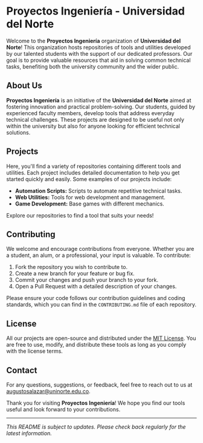 # Proyectos Ingeniería - Universidad del Norte

Welcome to the **Proyectos Ingeniería** organization of **Universidad del Norte**! This organization hosts repositories of tools and utilities developed by our talented students with the support of our dedicated professors. Our goal is to provide valuable resources that aid in solving common technical tasks, benefiting both the university community and the wider public.

## About Us

**Proyectos Ingeniería** is an initiative of the **Universidad del Norte** aimed at fostering innovation and practical problem-solving. Our students, guided by experienced faculty members, develop tools that address everyday technical challenges. These projects are designed to be useful not only within the university but also for anyone looking for efficient technical solutions.

## Projects

Here, you'll find a variety of repositories containing different tools and utilities. Each project includes detailed documentation to help you get started quickly and easily. Some examples of our projects include:

- **Automation Scripts:** Scripts to automate repetitive technical tasks.
- **Web Utilities:** Tools for web development and management.
- **Game Development:** Base games with different mechanics.

Explore our repositories to find a tool that suits your needs!

## Contributing

We welcome and encourage contributions from everyone. Whether you are a student, an alum, or a professional, your input is valuable. To contribute:

1. Fork the repository you wish to contribute to.
2. Create a new branch for your feature or bug fix.
3. Commit your changes and push your branch to your fork.
4. Open a Pull Request with a detailed description of your changes.

Please ensure your code follows our contribution guidelines and coding standards, which you can find in the `CONTRIBUTING.md` file of each repository.

## License

All our projects are open-source and distributed under the [MIT License](LICENSE). You are free to use, modify, and distribute these tools as long as you comply with the license terms.

## Contact

For any questions, suggestions, or feedback, feel free to reach out to us at [augustosalazar@uninorte.edu.co](mailto:augustosalazar@uninorte.edu.co).

Thank you for visiting **Proyectos Ingeniería**! We hope you find our tools useful and look forward to your contributions.

---

*This README is subject to updates. Please check back regularly for the latest information.*
